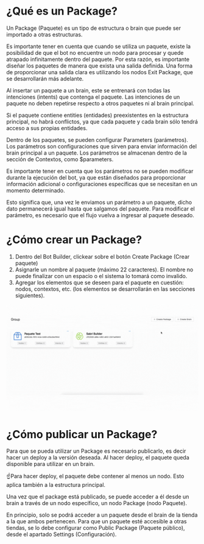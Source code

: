 # ¿Qué es un Package?

Un Package (Paquete) es un tipo de estructura o brain que puede ser importado a otras estructuras.

Es importante tener en cuenta que cuando se utiliza un paquete, existe la posibilidad de que el bot no encuentre un nodo para procesar y quede atrapado infinitamente dentro del paquete. Por esta razón, es importante diseñar los paquetes de manera que exista una salida definida. Una forma de proporcionar una salida clara es utilizando los nodos Exit Package, que se desarrollarán más adelante.

Al insertar un paquete a un brain, este se entrenará con todas las intenciones (intents) que contenga el paquete. Las intenciones de un paquete no deben repetirse respecto a otros paquetes ni al brain principal.

Si el paquete contiene entities (entidades) preexistentes en la estructura principal, no habrá conflictos, ya que cada paquete y cada brain sólo tendrá acceso a sus propias entidades.

Dentro de los paquetes, se pueden configurar Parameters (parámetros). Los parámetros son configuraciones que sirven para enviar información del brain principal a un paquete. Los parámetros se almacenan dentro de la sección de Contextos, como $parameters.

Es importante tener en cuenta que los parámetros no se pueden modificar durante la ejecución del bot, ya que están diseñados para proporcionar información adicional o configuraciones específicas que se necesitan en un momento determinado.

Esto significa que, una vez le enviamos un parámetro a un paquete, dicho dato permanecerá igual hasta que salgamos del paquete. Para modificar el parámetro, es necesario que el flujo vuelva a ingresar al paquete deseado.

# ¿Cómo crear un Package?

1) Dentro del Bot Builder, clickear sobre el botón Create Package (Crear paquete)
2) Asignarle un nombre al paquete (máximo 22 caracteres). El nombre no puede finalizar con un espacio o el sistema lo tomará como invalido.
3) Agregar los elementos que se deseen para el paquete en cuestión: nodos, contextos, etc. (los elementos se desarrollarán en las secciones siguientes).

![package](/images/botbuilder/package/crearPackage.gif)

# ¿Cómo publicar un Package?

Para que se pueda utilizar un Package es necesario publicarlo, es decir hacer un deploy a la versión deseada. Al hacer deploy, el paquete queda disponible para utilizar en un brain.

☝️Para hacer deploy, el paquete debe contener al menos un nodo. Esto aplica también a la estructura principal.

Una vez que el package está publicado, se puede acceder a él desde un brain a través de un nodo específico, un nodo Package (nodo Paquete).

En principio, solo se podrá acceder a un paquete desde el brain de la tienda a la que ambos pertenecen. Para que un paquete esté accesible a otras tiendas, se lo debe configurar como Public Package (Paquete público), desde el apartado Settings (Configuración).

